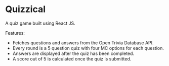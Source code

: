 # Quizzical

A quiz game built using React JS.

Features:
  - Fetches questions and answers from the Open Trivia Database API.
  - Every round is a 5 question quiz with four MC options for each question.
  - Answers are displayed after the quiz has been completed.
  - A score out of 5 is calculated once the quiz is submitted.
